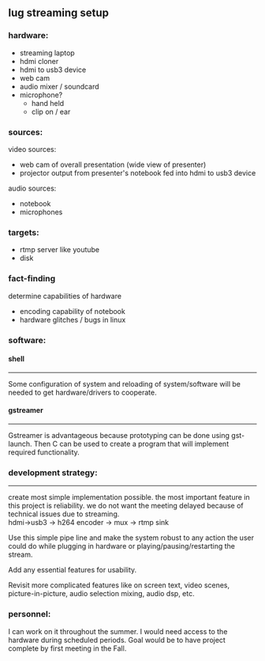 

lug streaming setup
-------------

### hardware:
  * streaming laptop 
  * hdmi cloner
  * hdmi to usb3 device
  * web cam
  * audio mixer / soundcard
  * microphone?
    * hand held
    * clip on / ear


### sources:

video sources:
  * web cam of overall presentation (wide view of presenter)
  * projector output from presenter's notebook fed into hdmi to usb3 device
  
audio sources:
  * notebook
  * microphones

### targets: 
  * rtmp server like youtube
  * disk

### fact-finding

determine capabilities of hardware

  * encoding capability of notebook 
  * hardware glitches / bugs in linux


### software:
#### shell
---
Some configuration of system and reloading of system/software will be needed to get hardware/drivers to cooperate.
#### gstreamer
---
Gstreamer is advantageous because prototyping can be done using gst-launch.  Then C can be used to create a program that will implement required functionality.

### development strategy:
---

create most simple implementation possible. the most important feature in this project is reliability. we do not want the meeting delayed because of technical issues due to streaming.  
hdmi->usb3 -> h264 encoder -> mux -> rtmp sink


Use this simple pipe line and make the system robust to any action the user could do while plugging in hardware or playing/pausing/restarting the stream.


Add any essential features for usability.


Revisit more complicated features like on screen text, video scenes, picture-in-picture, audio selection mixing, audio dsp, etc.

### personnel:

I can work on it throughout the summer.  I would need access to the hardware during scheduled periods.  Goal would be to have project complete by first meeting in the Fall.
